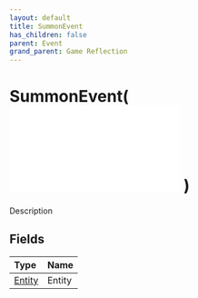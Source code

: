 ```yaml
---
layout: default
title: SummonEvent
has_children: false
parent: Event
grand_parent: Game Reflection
---
```

# SummonEvent( ![ EntityEventBase ](/game-reflection/events/entity_event_base.md) )
Description 

## Fields
| Type | Name |
|:-------------|:--------------|
| [Entity](/game-reflection/classes/entity.md) | Entity |
